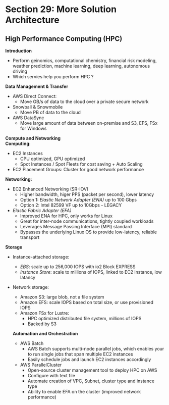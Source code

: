# Section 29: More Solution Architecture

## High Performance Computing (HPC)
__Introduction__  
* Perform geinomics, computational chemistry, financial risk modeling, weather prediction, machine learning, deep learning, autonomous driving
* Which servies help you perform HPC ?

__Data Management & Transfer__  
* AWS Direct Connect:
  - Move GB/s of data to the cloud over a private secure network
* Snowball & Snowmobile
  - Move PB of data to the cloud
* AWS DataSync
  - Move large amount of data between on-premise and S3, EFS, FSx for Windows

__Compute and Networking__  
__Computing__:
* EC2 Instances
  - CPU optimized, GPU optimized
  - Spot Instances / Spot Fleets for cost saving + Auto Scaling
* EC2 Placement Groups: Cluster for good network performance

__Networking:__
* EC2 Enhanced Networking (SR-IOV)
  - Higher bandwidth, higer PPS (packet per second), lower latency
  - Option 1: _Elastic Network Adapter (ENA)_ up to 100 Gbps
  - Option 2: Intel 82599 VF up to 10Gbps - LEGACY
* _Elastic Fabric Adapter (EFA)_  
  - Improved ENA for HPC, only works for Linux
  - Great for inter-node communications, tightly coupled workloads
  - Leverages Message Passing Interface (MPI) standard
  - Bypasses the underlying Linux OS to provide low-latency, reliable transport

__Storage__  
* Instance-attached storage:
  - _EBS_: scale up to 256,000 IOPS with io2 Block EXPRESS
  - _Instance Store_: scale to millions of IOPS, linked to EC2 instance, low latancy
* Network storage:
  - Amazon S3: large blob, not a file system
  - Amazon EFS: scale IOPS based on total size, or use provisioned IOPS
  - Amazon FSx for Lustre:
    * HPC optimized distributed file system, millions of IOPS
    * Backed by S3

  __Automation and Orchestration__
  * AWS Batch
    - AWS Batch supports multi-node parallel jobs, which enables your to run single jobs that span multiple EC2 instances
    - Easily schedule jobs and launch EC2 instances accordingly
  * AWS ParallelCluster
    - Open-source cluster management tool to deploy HPC on AWS
    - Configure with text file
    - Automate creation of VPC, Subnet, cluster type and instance type
    - Ability to enable EFA on the cluster (improved network performance)  
